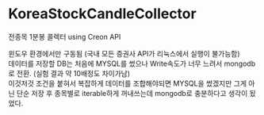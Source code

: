 # KoreaStockCandleCollector
전종목 1분봉 콜렉터 using Creon API 

윈도우 환경에서만 구동됨 (국내 모든 증권사 API가 리눅스에서 실행이 불가능함)<BR>
데이터를 저장할 DB는 처음에 MYSQL를 썼으나 Write속도가 너무 느려서 mongodb로 전환. (실험 결과 약 10배정도 차이가남)<BR>
이것저것 조건을 붙혀서 복잡하게 데이터를 조합해야되면 MYSQL을 썼겠지만 그게 아닌 단순 저장 후 종목별로 iterable하게 꺼내쓰는데 mongodb로 충분하다고 생각이 됬었다.
